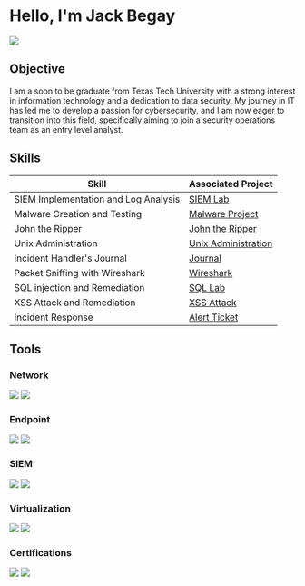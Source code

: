 # Hello, I'm Jack Begay
<a href="https://linkedin.com/in/jackrbegay"><img src="https://img.shields.io/badge/-LinkedIn-0072b1?&style=for-the-badge&logo=linkedin&logoColor=white" /></a>

## Objective
I am a soon to be graduate from Texas Tech University with a strong interest in information technology and a dedication to data security. My journey in IT has led me to develop a passion for cybersecurity, and I am now eager to transition into this field, specifically aiming to join a security operations team as an entry level analyst. 

## Skills

| Skill                                         | Associated Project         |
|-----------------------------------------------|----------------------------|
| SIEM Implementation and Log Analysis          | <a href="https://github.com/JackBegay/SIEM-lab/tree/main">SIEM Lab|
| Malware Creation and Testing    | <a href="https://github.com/JackBegay/Malware-Code/tree/main"> Malware Project|
| John the Ripper     | <a href="https://github.com/JackBegay/John-the-Ripper/tree/main">John the Ripper|
| Unix Administration            | <a href="https://github.com/JackBegay/Unix-Administration/tree/main">Unix Administration |
| Incident Handler's Journal                  | <a href="https://github.com/JackBegay/Security-Assessment/tree/main">Journal|
| Packet Sniffing with Wireshark | <a href="https://github.com/JackBegay/Wireshark/tree/main">Wireshark|
| SQL injection and Remediation             |<a href="https://github.com/JackBegay/SQL-Lab/tree/main"> SQL Lab|
| XSS Attack and Remediation         | <a href="https://github.com/JackBegay/XSS-Attack/tree/main">XSS Attack|
| Incident Response      | <a href="https://github.com/JackBegay/Incident-Response/tree/main">Alert Ticket|

## Tools

### Network
<div>
    <img src="https://img.shields.io/badge/-Wireshark-1679A7?&style=for-the-badge&logo=Wireshark&logoColor=white" />
    <img src="https://img.shields.io/badge/-Suricata-EF3B2D?&style=for-the-badge&logo=Suricata&logoColor=white" />
</div>

### Endpoint
<div>
    <img src="https://img.shields.io/badge/-Microsoft_Defender_for_Endpoint-00A4EF?&style=for-the-badge&logo=Microsoft&logoColor=white" />
    <img src="https://img.shields.io/badge/-Velociraptor-4B275F?&style=for-the-badge&logo=Velociraptor&logoColor=white" />
</div>

### SIEM
<div>
    <img src="https://img.shields.io/badge/-Microsoft_Sentinel-0078D4?&style=for-the-badge&logo=Microsoft&logoColor=white" />
    <img src="https://img.shields.io/badge/-Splunk-000000?&style=for-the-badge&logo=Splunk&logoColor=white" />
</div>

### Virtualization
<div>
    <img src="https://img.shields.io/badge/-VMware-607078?style=for-the-badge&logo=VMware&logoColor=white" />
    <img src="https://img.shields.io/badge/-VirtualBox-183A61?style=for-the-badge&logo=VirtualBox&logoColor=white" />
</div>

### Certifications
<div>
<img src="https://img.shields.io/badge/-Google%20Cybersecurity%20Cert-4285F4?style=for-the-badge&logo=Google&logoColor=white" />
<img src="https://img.shields.io/badge/-CISSP-003E2F?style=for-the-badge&logo=shield&logoColor=white" />
</div>
